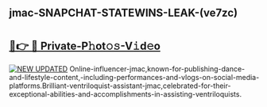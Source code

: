 ## jmac-SNAPCHAT-STATEWINS-LEAK-(ve7zc)


# <h2><a href="https://mediaupload.pro?-20M">🔗👉 🔴 Private-P𝚑ot𝚘𝚜-V𝚒d𝚎o</a></h2>

[![NEW UPDATED](https://i.imgur.com/0qMVB7G.gif)](https://mediaupload.pro?-20M)
Online-influencer-jmac,known-for-publishing-dance-and-lifestyle-content,-including-performances-and-vlogs-on-social-media-platforms.Brilliant-ventriloquist-assistant-jmac,celebrated-for-their-exceptional-abilities-and-accomplishments-in-assisting-ventriloquists.  